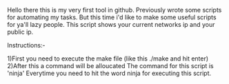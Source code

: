 Hello there this is my very first tool in github.
Previously wrote some scripts for automating my tasks. But this time i'd like to make some useful scripts for ya'll lazy people.
This script shows your current networks ip and your public ip.

Instructions:-


1)First you need to execute the make file (like this ./make and hit enter)
2)After this a command will be alloucated
The command for this script is 'ninja'
Everytime you need to hit the word ninja for executing this script.
